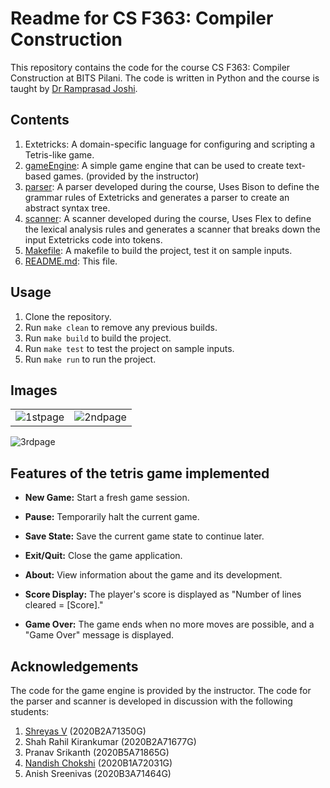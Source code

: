# Readme for CS F363: Compiler Construction
This repository contains the code for the course CS F363: Compiler Construction at BITS Pilani. The code is written in Python and the course is taught by [Dr Ramprasad Joshi](https://www.bits-pilani.ac.in/goa/ramprasad-savlaram-joshi/).

## Contents
1. Extetricks: A domain-specific language for configuring and scripting a Tetris-like game.
2. [gameEngine](gameEngine/): A simple game engine that can be used to create text-based games. (provided by the instructor)
3. [parser](a2version2.y): A parser developed during the course, Uses Bison to define the grammar rules of Extetricks and generates a parser to create an abstract syntax tree.
4. [scanner](extetrickscanner.l): A scanner developed during the course, Uses Flex to define the lexical analysis rules and generates a scanner that breaks down the input Extetricks code into tokens.
5. [Makefile](Makefile): A makefile to build the project, test it on sample inputs.
6. [README.md](README.md): This file.

## Usage
1. Clone the repository.
1. Run `make clean` to remove any previous builds.
2. Run `make build` to build the project.
3. Run `make test` to test the project on sample inputs.
4. Run `make run` to run the project.

## Images
<table>
  <tr>
    <td><img src="https://github.com/Nandish02/Tetris-Compiler-Construction/assets/94218870/0c79ec57-a95d-41c1-8e88-07110dd7a1a1" alt="1stpage"></td>
    <td><img src="https://github.com/Nandish02/Tetris-Compiler-Construction/assets/94218870/2d097c89-28ad-4ec8-b6ad-2e27317dbe3e" alt="2ndpage"></td>
  </tr>
</table>

![3rdpage](https://github.com/Nandish02/Tetris-Compiler-Construction/assets/94218870/d9493851-2887-4926-9848-995e82b74a05)

## Features of the tetris game implemented 

- **New Game:** Start a fresh game session.
- **Pause:** Temporarily halt the current game.
- **Save State:** Save the current game state to continue later.
- **Exit/Quit:** Close the game application.
- **About:** View information about the game and its development.

- **Score Display:** The player's score is displayed as "Number of lines cleared = [Score]."

- **Game Over:** The game ends when no more moves are possible, and a "Game Over" message is displayed.

## Acknowledgements
The code for the game engine is provided by the instructor. The code for the parser and scanner is developed in discussion with the following students:
1. [Shreyas V](http://shreyasvinaya.github.io/) (2020B2A71350G)
2. Shah Rahil Kirankumar (2020B2A71677G)
3. Pranav Srikanth (2020B5A71865G)
4. [Nandish Chokshi](https://github.com/Nandish02) (2020B1A72031G)
5. Anish Sreenivas (2020B3A71464G)
